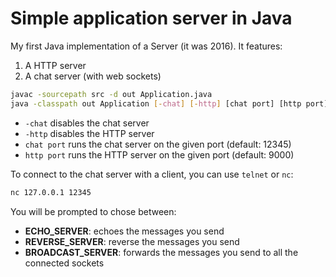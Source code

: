 # Simple application server in Java

My first Java implementation of a Server (it was 2016). It features:
1. A HTTP server
2. A chat server (with web sockets)

```bash
javac -sourcepath src -d out Application.java
java -classpath out Application [-chat] [-http] [chat port] [http port]
```
- ```-chat``` disables the chat server
- ```-http``` disables the HTTP server
- ```chat port``` runs the chat server on the given port (default: 12345)
- ```http port``` runs the HTTP server on the given port (default: 9000)

To connect to the chat server with a client, you can use ```telnet``` or ```nc```:
```bash
nc 127.0.0.1 12345
```
You will be prompted to chose between:
- **ECHO_SERVER**: echoes the messages you send
- **REVERSE_SERVER**: reverse the messages you send
- **BROADCAST_SERVER**: forwards the messages you send to all the connected sockets

